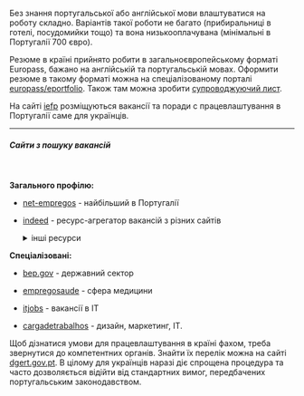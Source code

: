 Без знання португальської або англійської мови влаштуватися на роботу складно. Варіантів такої роботи не багато (прибиральниці в готелі, посудомийки тощо) та вона низькооплачувана (мінімальні в Португалії 700 євро).

Резюме в країні прийнято робити в загальноєвропейському форматі Europass, бажано на англійській та португальській мовах. Оформити резюме в такому форматі можна на cпеціалізованому порталі [europass/eportfolio](https://europa.eu/europass/eportfolio/screen/cv-editor?lang=uk). Також там можна зробити [супроводжуючий лист](https://europa.eu/europass/eportfolio/screen/cover-letter-editor?lang=uk).


<section type="note">

На сайті [iefp](https://www.iefp.pt/portugal-for-ukraine) розміщуються вакансії та поради с працевлаштування в Португалії саме для українців.
</section>



***

##### Сайти з пошуку вакансій 

</br>

**Загального профілю:**

- [net-empregos](https://www.net-empregos.com/) - найбільший в Португалії

- [indeed](https://pt.indeed.com/) - ресурс-агрегатор вакансій з різних сайтів

  <details>
  <summary>інші ресурси</summary>

  - [expressoemprego](https://expressoemprego.pt/)

  - [alertaemprego](https://www.alertaemprego.pt/)

  - [emprego.sapo](https://emprego.sapo.pt/)

  </details>

**Спеціалізовані:**

- [bep.gov](https://www.bep.gov.pt/default.aspx) - державний сектор

- [empregosaude](http://www.empregosaude.pt/) - сфера медицини

- [itjobs](https://www.itjobs.pt/) - вакансії в IT

- [cargadetrabalhos](https://www.cargadetrabalhos.net/) - дизайн, маркетинг, IT.


<section type="warning" title="Зверніть увагу">

Щоб дізнатися умови для працевлаштування в країні фахом, треба звернутися до компетентних органів. Знайти їх перелік можна на сайті [dgert.gov.pt](https://www.dgert.gov.pt/). В цілому для українців наразі діє спрощена процедура та часто дозволяється відійти від стандартних вимог, передбачених португальським законодавством.
</section>
